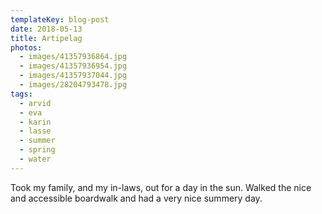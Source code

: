 ```yaml
---
templateKey: blog-post
date: 2018-05-13
title: Artipelag
photos:
  - images/41357936864.jpg
  - images/41357936954.jpg
  - images/41357937044.jpg
  - images/28204793478.jpg
tags:
  - arvid
  - eva
  - karin
  - lasse
  - summer
  - spring
  - water
---
```


Took my family, and my in-laws, out for a day in the sun. Walked the nice and accessible boardwalk and had a very nice summery day.
